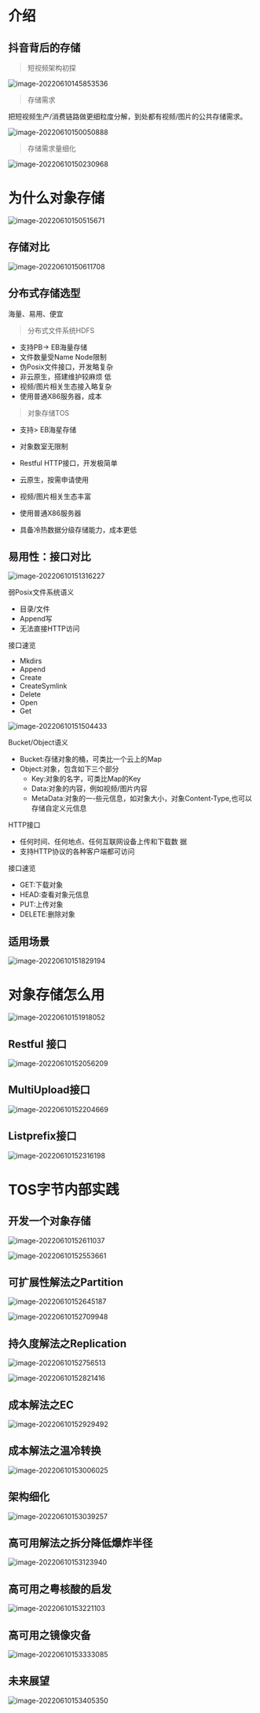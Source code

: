 # 介绍

## 抖音背后的存储

> 短视频架构初探

![image-20220610145853536](images/image-20220610145853536.png)

> 存储需求

把短视频生产/消费链路做更细粒度分解，到处都有视频/图片的公共存储需求。

![image-20220610150050888](images/image-20220610150050888.png)

> 存储需求量细化

![image-20220610150230968](images/image-20220610150230968.png)

# 为什么对象存储

![image-20220610150515671](images/image-20220610150515671.png)

## 存储对比

![image-20220610150611708](images/image-20220610150611708.png)

## 分布式存储选型

海量、易用、便宜

> 分布式文件系统HDFS

- 支持PB-> EB海量存储
- 文件数量受Name Node限制
- 伪Posix文件接口，开发略复杂
- 非云原生，搭建维护较麻烦
  低
- 视频/图片相关生态接入略复杂
- 使用普通X86服务器，成本

> 对象存储TOS

- 支持> EB海星存储
- 对象数室无限制

- Restful HTTP接口，开发极简单
- 云原生，按需申请使用
- 视频/图片相关生态丰富

- 使用普通X86服务器
- 具备冷热数据分级存储能力，成本更低

## 易用性：接口对比

![image-20220610151316227](images/image-20220610151316227.png)

弱Posix文件系统语义

- 目录/文件
- Append写
- 无法直接HTTP访问

接口速览

- Mkdirs
- Append
- Create
- CreateSymlink
- Delete
- Open
- Get

![image-20220610151504433](images/image-20220610151504433.png)

Bucket/Object语义

- Bucket:存储对象的桶，可类比一个云上的Map
- Object:对象，包含如下三个部分
  - Key:对象的名字，可类比Map的Key
  - Data:对象的内容，例如视频/图片内容
  - MetaData:对象的一-些元信息，如对象大小，对象Content-Type,也可以存储自定义元信息

HTTP接口

- 任何时间、任何地点、任何互联网设备上传和下载数
  据
- 支持HTTP协议的各种客户端都可访问

接口速览

- GET:下载对象
- HEAD:查看对象元信息
- PUT:上传对象
- DELETE:删除对象

## 适用场景

![image-20220610151829194](images/image-20220610151829194.png)

# 对象存储怎么用

![image-20220610151918052](images/image-20220610151918052.png)

## Restful 接口

![image-20220610152056209](images/image-20220610152056209.png)

## MultiUpload接口

![image-20220610152204669](images/image-20220610152204669.png)

## Listprefix接口

![image-20220610152316198](images/image-20220610152316198.png)

# TOS字节内部实践

## 开发一个对象存储

![image-20220610152611037](images/image-20220610152611037.png)

![image-20220610152553661](images/image-20220610152553661.png)

## 可扩展性解法之Partition

![image-20220610152645187](images/image-20220610152645187.png)

![image-20220610152709948](images/image-20220610152709948.png)

## 持久度解法之Replication

![image-20220610152756513](images/image-20220610152756513.png)

![image-20220610152821416](images/image-20220610152821416.png)

## 成本解法之EC

![image-20220610152929492](images/image-20220610152929492.png)

## 成本解法之温冷转换

![image-20220610153006025](images/image-20220610153006025.png)

## 架构细化

![image-20220610153039257](images/image-20220610153039257.png)

## 高可用解法之拆分降低爆炸半径

![image-20220610153123940](images/image-20220610153123940.png)

## 高可用之粤核酸的启发

![image-20220610153221103](images/image-20220610153221103.png)

## 高可用之镜像灾备

![image-20220610153333085](images/image-20220610153333085.png)

## 未来展望

![image-20220610153405350](images/image-20220610153405350.png)